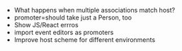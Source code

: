  * What happens when multiple associations match host?
 * promoter=should take just a Person, too
 * Show JS/React errros
 * import event editors as promoters
 * Improve host scheme for different environments
